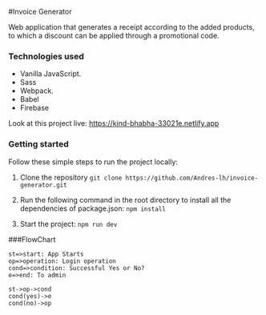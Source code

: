 #Invoice Generator

Web application that generates a receipt according to the added products, to which a discount can be applied through a promotional code.

### Technologies used
- Vanilla JavaScript.
- Sass
- Webpack.
- Babel
- Firebase


Look at this project live: https://kind-bhabha-33021e.netlify.app

### Getting started

Follow these simple steps to run the project locally:

1. Clone the repository
`git clone https://github.com/Andres-lh/invoice-generator.git`

2. Run the following command in the root directory to install all the dependencies of package.json:
`npm install`

3. Start the project:
`npm run dev`

###FlowChart

```flow
st=>start: App Starts
op=>operation: Login operation
cond=>condition: Successful Yes or No?
e=>end: To admin

st->op->cond
cond(yes)->e
cond(no)->op
```
